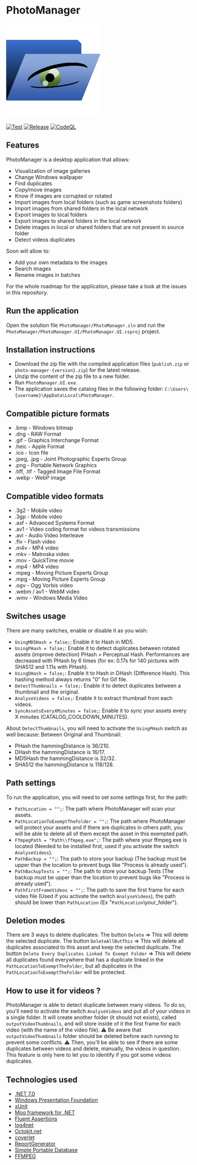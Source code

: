# PhotoManager

![PhotoManager](PhotoManager/Images/AppIcon.png)

[![Test](https://github.com/jpablodrexler/jp-photo-manager/actions/workflows/test.yml/badge.svg)](https://github.com/jpablodrexler/jp-photo-manager/actions/workflows/test.yml)
[![Release](https://github.com/jpablodrexler/jp-photo-manager/actions/workflows/release.yaml/badge.svg)](https://github.com/jpablodrexler/jp-photo-manager/actions/workflows/release.yaml)
[![CodeQL](https://github.com/jpablodrexler/jp-photo-manager/actions/workflows/codeql-analysis.yml/badge.svg)](https://github.com/jpablodrexler/jp-photo-manager/actions/workflows/codeql-analysis.yml)

## Features

PhotoManager is a desktop application that allows:

- Visualization of image galleries
- Change Windows wallpaper
- Find duplicates
- Copy/move images
- Know if images are corrupted or rotated
- Import images from local folders (such as game screenshots folders)
- Import images from shared folders in the local network
- Export images to local folders
- Export images to shared folders in the local network
- Delete images in local or shared folders that are not present in source folder
- Detect videos duplicates

Soon will allow to:

- Add your own metadata to the images
- Search images
- Rename images in batches

For the whole roadmap for the application, please take a look at the issues in this repository.

## Run the application

Open the solution file `PhotoManager/PhotoManager.sln` and run the `PhotoManager/PhotoManager.UI/PhotoManager.UI.csproj` project.

## Installation instructions

- Download the zip file with the compiled application files (`publish.zip` or `photo-manager-{version}.zip`) for the latest release.
- Unzip the content of the zip file to a new folder.
- Run `PhotoManager.UI.exe`.
- The application saves the catalog files in the following folder: `C:\Users\{username}\AppData\Local\PhotoManager`.

## Compatible picture formats

- .bmp - Windows bitmap
- .dng - RAW Format
- .gif - Graphics Interchange Format
- .heic - Apple Format
- .ico - Icon file
- .jpeg, .jpg - Joint Photographic Experts Group
- .png - Portable Network Graphics
- .tiff, .tif - Tagged Image File Format
- .webp - WebP image

## Compatible video formats

- .3g2 - Mobile video
- .3gp - Mobile video
- .asf - Advanced Systems Format
- .av1 - Video coding format for videos transmissions
- .avi - Audio Video Interleave
- .flv - Flash video
- .m4v - MP4 video
- .mkv - Matroska video
- .mov - QuickTime movie
- .mp4 - MP4 video
- .mpeg - Moving Picture Experts Group
- .mpg - Moving Picture Experts Group
- .ogv - Ogg Vorbis video
- .webm / av1 - WebM video
- .wmv - Windows Media Video

## Switches usage

There are many switches, enable or disable it as you wish:

- `UsingMD5Hash = false;`: Enable it to Hash in MD5.
- `UsingPHash = false;`: Enable it to detect duplicates between rotated assets (improve detection) PHash = Perceptual Hash. Performances are decreased with PHash by 6 times (for ex: 0.17s for 140 pictures with SHA512 and 1.11s with PHash).
- `UsingDHash = false;`: Enable it to Hash in DHash (Difference Hash). This hashing method always returns "0" for Gif file.
- `DetectThumbnails = false;`: Enable it to detect duplicates between a thumbnail and the original.
- `AnalyseVideos = false;`: Enable it to extract thumbnail from each videos.
- `SyncAssetsEveryXMinutes = false;`: Enable it to sync your assets every X minutes (CATALOG_COOLDOWN_MINUTES).

About `DetectThumbnails`, you will need to activate the `UsingPHash` switch as well because:
Between Original and Thumbnail:

- PHash the hammingDistance is 36/210.
- DHash the hammingDistance is 16/17.
- MD5Hash the hammingDistance is 32/32.
- SHA512 the hammingDistance is 118/128.

## Path settings

To run the application, you will need to set some settings first, for the path:

- `PathLocation = "";`: The path where PhotoManager will scan your assets.
- `PathLocationToExemptTheFolder = "";`: The path where PhotoManager will protect your assets and if there are duplicates in others path, you will be able to delete all of them except the asset in this exempted path.
- `FfmpegPath = "Path\\ffmpeg.exe";`: The path where your ffmpeg.exe is located (Needed to be installed first, used if you activate the switch `AnalyseVideos`).
- `PathBackup = "";`: The path to store your backup (The backup must be upper than the location to prevent bugs like "Process is already used").
- `PathBackupTests = "";`: The path to store your backup Tests (The backup must be upper than the location to prevent bugs like "Process is already used").
- `PathFirstFrameVideos = "";`: The path to save the first frame for each video file (Used if you activate the switch `AnalyseVideos`), the path should be lower than `PathLocation` (Ex "`PathLocation`\\your_folder").

## Deletion modes

There are 3 ways to delete duplicates:
The button `Delete` => This will delete the selected duplicate.
The button `DeleteAllButThis` => This will delete all duplicates associated to this asset and keep the selected duplicate.
The button `Delete Every Duplicates Linked To Exempt Folder` => This will delete all duplicates found everywhere that has a duplicate linked in the `PathLocationToExemptTheFolder`, but all duplicates in the `PathLocationToExemptTheFolder` will be protected.

## How to use it for videos ?

PhotoManager is able to detect duplicate between many videos.
To do so, you'll need to activate the switch `AnalyseVideos` and put all of your videos in a single folder.
It will create another folder (it should not exists), called `outputVideoThumbnails`, and will store inside of it the first frame for each video (with the name of the video file).
⚠ Be aware that `outputVideoThumbnails` folder should be deleted before each running to prevent some conflicts. ⚠
Then, you'll be able to see if there are some duplicates between videos and delete, manually, the videos in question.
This feature is only here to let you to identify if you got some videos duplicates.

## Technologies used

- [.NET 7.0](https://dotnet.microsoft.com/)
- [Windows Presentation Foundation](https://docs.microsoft.com/en-us/dotnet/framework/wpf/)
- [xUnit](https://xunit.net/)
- [Moq framework for .NET](https://github.com/moq/moq4)
- [Fluent Assertions](https://fluentassertions.com/)
- [log4net](https://logging.apache.org/log4net/)
- [Octokit.net](https://octokitnet.readthedocs.io/en/latest/)
- [coverlet](https://github.com/coverlet-coverage/coverlet)
- [ReportGenerator](https://github.com/danielpalme/ReportGenerator)
- [Simple Portable Database](https://github.com/jpablodrexler/simple-portable-database)
- [FFMPEG](https://ffmpeg.org/)
